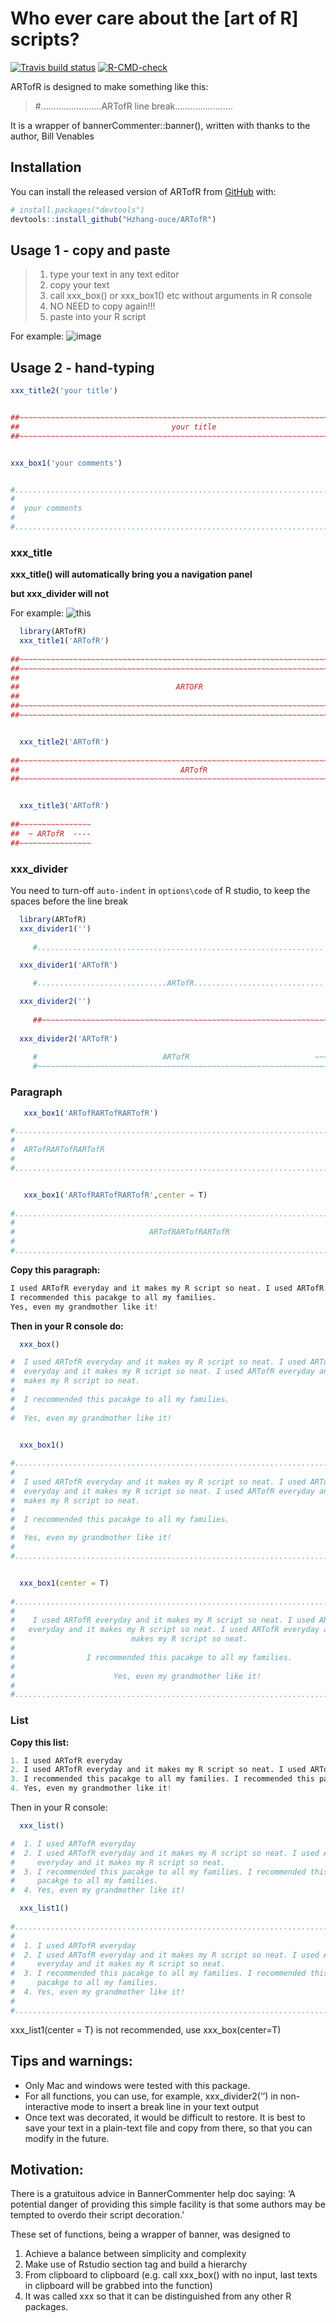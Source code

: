 
<!-- README.md is generated from README.Rmd. Please edit that file -->

# Who ever care about the \[art of R\] scripts?

<!-- badges: start -->

[![Travis build
status](https://travis-ci.com/Hzhang-ouce/ARTofR.svg?branch=master)](https://app.travis-ci.com/github/Hzhang-ouce/ARTofR)
[![R-CMD-check](https://github.com/Hzhang-ouce/ARTofR/workflows/R-CMD-check/badge.svg)](https://github.com/Hzhang-ouce/ARTofR/actions)
<!-- badges: end -->

ARTofR is designed to make something like this:

> \#……………………ARTofR line break…………………..

It is a wrapper of bannerCommenter::banner(), written with thanks to the
author, Bill Venables

## Installation

You can install the released version of ARTofR from
[GitHub](https://github.com/) with:

``` r
# install.packages("devtools")
devtools::install_github("Hzhang-ouce/ARTofR")
```

## Usage 1 - copy and paste

> 1.  type your text in any text editor
> 2.  copy your text
> 3.  call xxx\_box() or xxx\_box1() etc without arguments in R console
> 4.  NO NEED to copy again!!!
> 5.  paste into your R script

For example:
![image](https://raw.githubusercontent.com/Hzhang-ouce/ARTofR/master/Screenshot138092.png?branch=master)

## Usage 2 - hand-typing

``` r
xxx_title2('your title')


##~~~~~~~~~~~~~~~~~~~~~~~~~~~~~~~~~~~~~~~~~~~~~~~~~~~~~~~~~~~~~~~~~~~~~~~~~~~~~~
##                                  your title                              ----
##~~~~~~~~~~~~~~~~~~~~~~~~~~~~~~~~~~~~~~~~~~~~~~~~~~~~~~~~~~~~~~~~~~~~~~~~~~~~~~


xxx_box1('your comments')


#...............................................................................
#                                                                              .
#  your comments                                                               .
#                                                                              .
#...............................................................................
```

### xxx\_title

**xxx\_title() will automatically bring you a navigation panel**

**but xxx\_divider will not**

For example:
![this](https://raw.githubusercontent.com/Hzhang-ouce/ARTofR/master/Screenshot13809.png?branch=master)

``` r
  library(ARTofR)
  xxx_title1('ARTofR')
  
##~~~~~~~~~~~~~~~~~~~~~~~~~~~~~~~~~~~~~~~~~~~~~~~~~~~~~~~~~~~~~~~~~~~~~~~~~~~~~~
##~~~~~~~~~~~~~~~~~~~~~~~~~~~~~~~~~~~~~~~~~~~~~~~~~~~~~~~~~~~~~~~~~~~~~~~~~~~~~~
##                                                                            ~~
##                                   ARTOFR                                 ----
##                                                                            ~~
##~~~~~~~~~~~~~~~~~~~~~~~~~~~~~~~~~~~~~~~~~~~~~~~~~~~~~~~~~~~~~~~~~~~~~~~~~~~~~~
##~~~~~~~~~~~~~~~~~~~~~~~~~~~~~~~~~~~~~~~~~~~~~~~~~~~~~~~~~~~~~~~~~~~~~~~~~~~~~~


  xxx_title2('ARTofR')
  
##~~~~~~~~~~~~~~~~~~~~~~~~~~~~~~~~~~~~~~~~~~~~~~~~~~~~~~~~~~~~~~~~~~~~~~~~~~~~~~
##                                    ARTofR                                ----
##~~~~~~~~~~~~~~~~~~~~~~~~~~~~~~~~~~~~~~~~~~~~~~~~~~~~~~~~~~~~~~~~~~~~~~~~~~~~~~


  xxx_title3('ARTofR')
  
##~~~~~~~~~~~~~~~~
##  ~ ARTofR  ----
##~~~~~~~~~~~~~~~~
```

### xxx\_divider

You need to turn-off `auto-indent` in `options\code` of R studio, to
keep the spaces before the line break

``` r
  library(ARTofR)
  xxx_divider1('')
  
     #................................................................

  xxx_divider1('ARTofR')

     #.............................ARTofR.............................

  xxx_divider2('')     
     
     ##~~~~~~~~~~~~~~~~~~~~~~~~~~~~~~~~~~~~~~~~~~~~~~~~~~~~~~~~~~~~~~~~
     
  xxx_divider2('ARTofR')
     
     #                            ARTofR                            ~~~
     #~~~~~~~~~~~~~~~~~~~~~~~~~~~~~~~~~~~~~~~~~~~~~~~~~~~~~~~~~~~~~~~~~
```

### Paragraph

``` r
   xxx_box1('ARTofRARTofRARTofR')

#...............................................................................
#                                                                              .
#  ARTofRARTofRARTofR                                                          .
#                                                                              .
#...............................................................................


   xxx_box1('ARTofRARTofRARTofR',center = T)
   
#...............................................................................
#                                                                              .
#                              ARTofRARTofRARTofR                              .
#                                                                              .
#...............................................................................
```

**Copy this paragraph:**

``` r
I used ARTofR everyday and it makes my R script so neat. I used ARTofR everyday and it makes my R script so neat. I used ARTofR everyday and it makes my R script so neat.
I recommended this pacakge to all my families.
Yes, even my grandmother like it!
```

**Then in your R console do:**

``` r
  xxx_box()

#  I used ARTofR everyday and it makes my R script so neat. I used ARTofR       
#  everyday and it makes my R script so neat. I used ARTofR everyday and it     
#  makes my R script so neat.                                                   
#                                                                               
#  I recommended this pacakge to all my families.                               
#                                                                               
#  Yes, even my grandmother like it!                                        


  xxx_box1()
  
#...............................................................................
#                                                                              .
#  I used ARTofR everyday and it makes my R script so neat. I used ARTofR      .
#  everyday and it makes my R script so neat. I used ARTofR everyday and it    .
#  makes my R script so neat.                                                  .
#                                                                              .
#  I recommended this pacakge to all my families.                              .
#                                                                              .
#  Yes, even my grandmother like it!                                           .
#                                                                              .
#...............................................................................


  xxx_box1(center = T)
  
#...............................................................................
#                                                                              .
#    I used ARTofR everyday and it makes my R script so neat. I used ARTofR    .
#   everyday and it makes my R script so neat. I used ARTofR everyday and it   .
#                          makes my R script so neat.                          .
#                                                                              .
#                I recommended this pacakge to all my families.                .
#                                                                              .
#                      Yes, even my grandmother like it!                       .
#                                                                              .
#...............................................................................
```

### List

**Copy this list:**

``` r
1. I used ARTofR everyday
2. I used ARTofR everyday and it makes my R script so neat. I used ARTofR everyday and it makes my R script so neat.
3. I recommended this pacakge to all my families. I recommended this pacakge to all my families.
4. Yes, even my grandmother like it!
```

Then in your R console:

``` r
  xxx_list()

#  1. I used ARTofR everyday                                                
#  2. I used ARTofR everyday and it makes my R script so neat. I used ARTofR
#     everyday and it makes my R script so neat.                            
#  3. I recommended this pacakge to all my families. I recommended this     
#     pacakge to all my families.                                           
#  4. Yes, even my grandmother like it!                                     

  xxx_list1()
  
#...............................................................................
#                                                                              .
#  1. I used ARTofR everyday                                                   .
#  2. I used ARTofR everyday and it makes my R script so neat. I used ARTofR   .
#     everyday and it makes my R script so neat.                               .
#  3. I recommended this pacakge to all my families. I recommended this        .
#     pacakge to all my families.                                              .
#  4. Yes, even my grandmother like it!                                        .
#                                                                              .
#...............................................................................
```

xxx\_list1(center = T) is not recommended, use xxx\_box(center=T)

## Tips and warnings:

-   Only Mac and windows were tested with this package.
-   For all functions, you can use, for example, xxx\_divider2(’’) in
    non-interactive mode to insert a break line in your text output
-   Once text was decorated, it would be difficult to restore. It is
    best to save your text in a plain-text file and copy from there, so
    that you can modify in the future.

## Motivation:

There is a gratuitous advice in BannerCommenter help doc saying: ‘A
potential danger of providing this simple facility is that some authors
may be tempted to overdo their script decoration.’

These set of functions, being a wrapper of banner, was designed to

1.  Achieve a balance between simplicity and complexity
2.  Make use of Rstudio section tag and build a hierarchy
3.  From clipboard to clipboard (e.g. call xxx\_box() with no input,
    last texts in clipboard will be grabbed into the function)
4.  It was called xxx so that it can be distinguished from any other R
    packages.
